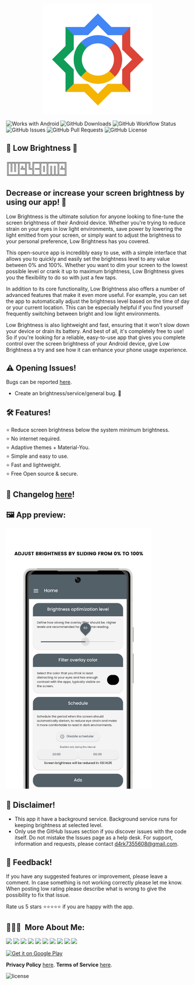 <p align="center">
<img src="/app/src/main/play/listings/en-US/graphics/ic_launcher-playstore.png" width="300">
</p>

![Works with Android](https://img.shields.io/badge/Made%20for-Android-lime?style=for-the-badge&logo=android)
![GitHub Downloads](https://img.shields.io/github/downloads/D4rK7355608/com.d4rk.lowbrightness/total?color=green&style=for-the-badge&logo=github)
![GitHub Workflow Status](https://img.shields.io/github/actions/workflow/status/D4rK7355608/com.d4rk.lowbrightness/android.yml?style=for-the-badge)
![GitHub Issues](https://img.shields.io/github/issues/D4rK7355608/com.d4rk.lowbrightness?style=for-the-badge&logo=github)
![GitHub Pull Requests](https://img.shields.io/github/issues-pr/D4rK7355608/com.d4rk.lowbrightness?style=for-the-badge&logo=github)
![GitHub License](https://img.shields.io/github/license/D4rK7355608/com.d4rk.lowbrightness?style=for-the-badge&logo=github)

## 🔆 Low Brightness 🔆

╔╦╦╦═╦╗╔═╦═╦══╦═╗ \
║║║║╩╣╚╣═╣║║║║║╩╣ \
╚══╩═╩═╩═╩═╩╩╩╩═╝

## Decrease or increase your screen brightness by using our app! 🔆

Low Brightness is the ultimate solution for anyone looking to fine-tune the screen brightness of their Android device. Whether you're trying to reduce strain on your eyes in low light environments, save power by lowering the light emitted from your screen, or simply want to adjust the brightness to your personal preference, Low Brightness has you covered.

This open-source app is incredibly easy to use, with a simple interface that allows you to quickly and easily set the brightness level to any value between 0% and 100%. Whether you want to dim your screen to the lowest possible level or crank it up to maximum brightness, Low Brightness gives you the flexibility to do so with just a few taps.

In addition to its core functionality, Low Brightness also offers a number of advanced features that make it even more useful. For example, you can set the app to automatically adjust the brightness level based on the time of day or your current location. This can be especially helpful if you find yourself frequently switching between bright and low light environments.

Low Brightness is also lightweight and fast, ensuring that it won't slow down your device or drain its battery. And best of all, it's completely free to use! So if you're looking for a reliable, easy-to-use app that gives you complete control over the screen brightness of your Android device, give Low Brightness a try and see how it can enhance your phone usage experience.

## ⚠ Opening Issues!
Bugs can be reported [here](https://github.com/D4rK7355608/com.d4rk.lowbrightness/issues).

- Create an brightness/service/general bug. 🐞

## 🛠️ Features!
⭐️ Reduce screen brightness below the system minimum brightness. \
⭐️ No internet required. \
⭐️ Adaptive themes + Material-You. \
⭐️ Simple and easy to use. \
⭐️ Fast and lightweight. \
⭐️ Free Open source & secure.

## 📝 Changelog [here](https://raw.githubusercontent.com/D4rK7355608/com.d4rk.lowbrightness/master/CHANGELOG.md)!

## 🖼️ App preview:

<img src="/app/src/main/play/listings/en-US/graphics/phone-screenshots/3-screenshot_main_slider.png"  width="400">

## 🛑 Disclaimer!
- This app it have a background service. Background service runs for keeping brightness at selected level.
- Only use the GitHub Issues section if you discover issues with the code itself. Do not mistake the Issues page as a help desk. For support, information and requests, please contact d4rk7355608@gmail.com.

## 💬 Feedback!
If you have any suggested features or improvement, please leave a comment. In case something is not working correctly please let me know. When posting low rating please describe what is wrong to give the possibility to fix that issue.

Rate us 5 stars ⭐⭐⭐⭐⭐ if you are happy with the app.

## 👨🏻‍💻 &nbsp;More About Me:
<a href="mailto:d4rk7355608@gmail.com"><img src="https://img.shields.io/badge/d4rk7355608@gmail.com-red?style=for-the-badge&logo=gmail&logoColor=white"/></a>
<a href="https://developers.google.com/profile/u/D4rK7355608"><img src="https://img.shields.io/badge/Android%20Developers-white?style=for-the-badge&logo=android"/></a>
<a href="https://forum.xda-developers.com/m/d4rk7355608.10095012/"><img src="https://img.shields.io/badge/XDA%20Developers-grey?style=for-the-badge&logo=xdadevelopers"/></a>
<a href="https://www.deviantart.com/d4rk7355608"><img src="https://img.shields.io/badge/DeviantArt-default?style=for-the-badge&logo=deviantart&logoColor=white"/></a>
<a href="https://gamejolt.com/@D4rK_S-A-D"><img src="https://img.shields.io/badge/GameJolt-grey?style=for-the-badge&logo=gamejolt&logoColor=white"/></a>
<a href="https://patreon.com/D4rK7355608"><img src="https://img.shields.io/endpoint.svg?url=https%3A%2F%2Fshieldsio-patreon.vercel.app%2Fapi%3Fusername%3DD4rK7355608%26type%3Dpatrons&style=for-the-badge"/></a>
<a href="https://www.paypal.me/d4rkmichaeltutorials"><img src="https://img.shields.io/badge/Paypal-white?style=for-the-badge&logo=paypal"/></a>
<a href="https://twitter.com/D4rK7355608/"><img src="https://img.shields.io/twitter/follow/D4rK7355608?color=blue&label=Twitter&logo=Twitter&style=for-the-badge"/></a>
<a href="https://www.youtube.com/c/D4rK7355608/"><img src="https://img.shields.io/youtube/channel/subscribers/UCLDi-rmSRry0pNL-oVvGJAw?color=darkred&label=D4rK&logo=youtube&logoColor=darkred&style=for-the-badge"/></a>
<a href="https://github.com/D4rK7355608/"><img src="https://img.shields.io/github/followers/D4rK7355608?color=white&logo=GitHub&style=for-the-badge"/></a>

[<img src="https://play.google.com/intl/en_us/badges/images/generic/en-play-badge.png" alt="Get it on Google Play" height="90">](https://play.google.com/store/apps/details?id=com.d4rk.lowbrightness)

__Privacy Policy__ [here](https://sites.google.com/view/d4rk7355608/more/apps/privacy-policy).
__Terms of Service__ [here](https://sites.google.com/view/d4rk7355608/more/apps/terms-of-service).

![license](https://imgur.com/QQlcEVT.png)